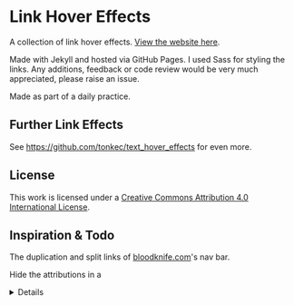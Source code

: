 # Link Hover Effects

A collection of link hover effects. [View the website here](https://jhancock532.github.io/link-hover-effects/).

Made with Jekyll and hosted via GitHub Pages. I used Sass for styling the links. Any additions, feedback or code review would be very much appreciated, please raise an issue.

Made as part of a daily practice.

## Further Link Effects

See https://github.com/tonkec/text_hover_effects for even more.

## License

This work is licensed under a [Creative Commons Attribution 4.0 International License](https://creativecommons.org/licenses/by/4.0/).

## Inspiration & Todo

The duplication and split links of [bloodknife.com](https://bloodknife.com/everyone-beautiful-no-one-horny/)'s nav bar.

Hide the attributions in a <details> element, or similar.
  
A simple JavaScript text split hover effect section, made with GSAP, Motion or Web Animation API?
